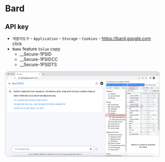 # Bard

## API key
- ```개발자도구``` - ```Application``` - ```Storage``` - ```Cookies``` - https://bard.google.com click
- ```Name``` feature  ```Value``` copy
  - __Secure-1PSID
  - __Secure-1PSIDCC
  - __Secure-1PSIDTS

![image](.asset/bard.png)
